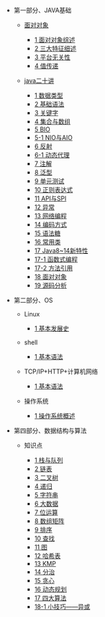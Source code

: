 <!--
 * @Author: your name
 * @Date: 2020-04-15 22:09:19
 * @LastEditTime: 2020-04-20 19:50:57
 * @LastEditors: Please set LastEditors
 * @Description: In User Settings Edit
 * @FilePath: \docs\_sidebar.md
 -->

* 第一部分、JAVA基础
    * [面对对象](/1.basics/1.java-basic/0-思维导图.md)
    
        * [1 面对对象综述](/1.basics/0.Object/1-面对对象.md)  
        * [2 三大特征细述](/1.basics/0.Object/2-三大特征.md)
        * [3 平台无关性](/1.basics/0.Object/3-平台无关性.md)
        * [4 值传递](/1.basics/0.Object/4-值传递.md)
  
    * [java二十讲](/1.basics/1.java-basic/0-思维导图.md)
    
        * [1 数据类型](/1.basics/1.java-basic/1-数据类型.md)  
        * [2 基础语法](/1.basics/1.java-basic/2-基础语法.md)
        * [3 关键字](/1.basics/1.java-basic/3-关键字.md)
        * [4 集合与数组](/1.basics/1.java-basic/4-集合.md)
        * [5 BIO](/1.basics/1.java-basic/5-IO.md)
        * [5-1 NIO与AIO](/1.basics/1.java-basic/5-1-IO.md)
        * [6 反射](/1.basics/1.java-basic/6-反射.md)
        * [6-1 动态代理](/1.basics/1.java-basic/6-1-动态代理.md)
        * [7 注解](/1.basics/1.java-basic/7-注解.md)
        * [8 泛型](/1.basics/1.java-basic/8-泛型.md)
        * [9 单元测试](/1.basics/1.java-basic/9-单元测试.md)
        * [10 正则表达式](/1.basics/1.java-basic/10-正则表达式.md)
        * [11 API与SPI](/1.basics/1.java-basic/11-API&SPI.md)
        * [12 异常](/1.basics/1.java-basic/12-异常.md)
        * [13 网络编程](/1.basics/1.java-basic/13-网络编程.md)
        * [14 编码方式](/1.basics/1.java-basic/14-编码方式.md)
        * [15 语法糖](/1.basics/1.java-basic/17-语法糖.md)
        * [16 常用类](/1.basics/1.java-basic/16-类.md)
        * [17 Java8~14新特性](/1.basics/1.java-basic/17-新特性.md)
        * [17-1 函数式编程](/1.basics/1.java-basic/17-1-函数式编程.md)
        * [17-2 方法引用](/1.basics/1.java-basic/17-2-方法引用.md)
        * [18 面对对象](/1.basics/1.java-basic/18-面对对象.md)
        * [19 源码分析](/1.basics/1.java-basic/19-源码.md)

* 第二部分、OS

    * Linux
  
        * [1 基本发展史](/2.os/1.linux/1-基本发展史.md)  

    * shell
  
        * [1 基本语法](/2.os/2.shell/1-基本语法.md)   
    
    * TCP/IP+HTTP+计算机网络
  
        * [1 基本语法](/2.os/3.TCP/1-模型介绍.md)   
        
    * 操作系统
  
        * [1 操作系统概述](/2.os/4.OS/1-概述.md) 




* 第四部分、数据结构与算法

    * 知识点
  
        * [1 栈与队列](/4.algorithm/1-栈与队列.md)
        * [2 链表](/4.algorithm/2-链表.md)
        * [3 二叉树](/4.algorithm/3-二叉树.md)
        * [4 递归](/4.algorithm/4-递归.md)
        * [5 字符串](/4.algorithm/5-字符串.md)
        * [6 大数据](/4.algorithm/6-大数据.md)
        * [7 位运算](/4.algorithm/7-位运算.md)
        * [8 数组矩阵](/4.algorithm/8-数组矩阵.md)
        * [9 排序](/4.algorithm/9-排序.md)
        * [10 查找](/4.algorithm/10-查找.md)
        * [11 图](/4.algorithm/11-图.md)
        * [12 哈希表](/4.algorithm/12-哈希表.md)
        * [13 KMP](/4.algorithm/13-KMP.md)
        * [14 分治](/4.algorithm/14-分治.md)
        * [15 贪心](/4.algorithm/15-贪心.md)
        * [16 动态规划](/4.algorithm/16-动态规划.md)
        * [17 四大算法](/4.algorithm/17-四大算法.md)
        * [18-1 小技巧——异或](/4.algorithm/18-小技巧1异或.md)
        




       


       
    